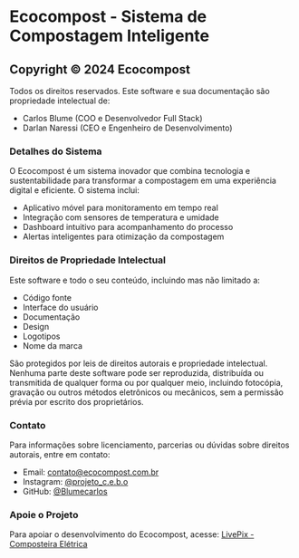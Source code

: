 # Ecocompost - Sistema de Compostagem Inteligente

## Copyright © 2024 Ecocompost

Todos os direitos reservados. Este software e sua documentação são propriedade intelectual de:

- Carlos Blume (COO e Desenvolvedor Full Stack)
- Darlan Naressi (CEO e Engenheiro de Desenvolvimento)

### Detalhes do Sistema

O Ecocompost é um sistema inovador que combina tecnologia e sustentabilidade para transformar a compostagem em uma experiência digital e eficiente. O sistema inclui:

- Aplicativo móvel para monitoramento em tempo real
- Integração com sensores de temperatura e umidade
- Dashboard intuitivo para acompanhamento do processo
- Alertas inteligentes para otimização da compostagem

### Direitos de Propriedade Intelectual

Este software e todo o seu conteúdo, incluindo mas não limitado a:
- Código fonte
- Interface do usuário
- Documentação
- Design
- Logotipos
- Nome da marca

São protegidos por leis de direitos autorais e propriedade intelectual. Nenhuma parte deste software pode ser reproduzida, distribuída ou transmitida de qualquer forma ou por qualquer meio, incluindo fotocópia, gravação ou outros métodos eletrônicos ou mecânicos, sem a permissão prévia por escrito dos proprietários.

### Contato

Para informações sobre licenciamento, parcerias ou dúvidas sobre direitos autorais, entre em contato:

- Email: contato@ecocompost.com.br
- Instagram: [@projeto_c.e.b.o](https://www.instagram.com/projeto_c.e.b.o/)
- GitHub: [@Blumecarlos](https://github.com/Blumecarlos)


### Apoie o Projeto

Para apoiar o desenvolvimento do Ecocompost, acesse:
[LivePix - Composteira Elétrica](https://livepix.gg/composteiraeletrica)
